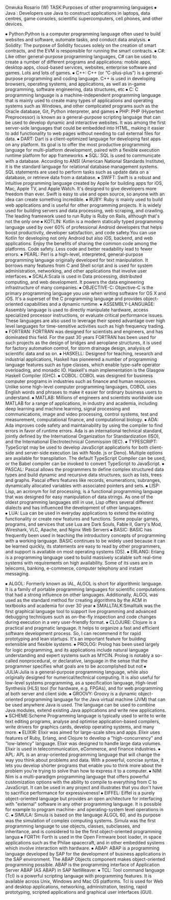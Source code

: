 Onwuka Rosario (W)
TASK:Purposes of other programming languages
⦁	Java : Developers use Java to construct applications in laptops, data centres, game consoles, scientific supercomputers, cell phones, and other devices.

⦁	 Python:Python is  a computer programming language often used to build websites and software, automate tasks, and conduct data analysis.
⦁	Solidity: The purpose of Solidity focuses solely on the creation of smart contracts, and the EVM is responsible for running the smart contracts.
⦁	C#: Like other general-purpose programming languages, C# can be used to create a number of different programs and applications: mobile apps, desktop apps, cloud-based services, websites, enterprise software and games. Lots and lots of games.
⦁	C++: C++ (or “C-plus-plus”) is a general-purpose programming and coding language. C++ is used in developing browsers, operating systems, and applications, as well as in-game programming, software engineering, data structures, etc
⦁	C: C programming language is a machine-independent programming language that is mainly used to create many types of applications and operating systems such as Windows, and other complicated programs such as the Oracle database, Git, Python interpreter, and games
⦁	PHP: PHP (Hypertext Preprocessor) is known as a general-purpose scripting language that can be used to develop dynamic and interactive websites. It was among the first server-side languages that could be embedded into HTML, making it easier to add functionality to web pages without needing to call external files for data.
⦁	DART: Dart is a client-optimized language for developing fast apps on any platform. Its goal is to offer the most productive programming language for multi-platform development, paired with a flexible execution runtime platform for app frameworks.
⦁	SQL: SQL is used to communicate with a database. According to ANSI (American National Standards Institute), it is the standard language for relational database management systems. SQL statements are used to perform tasks such as update data on a database, or retrieve data from a database.
⦁	SWIFT: Swift is a robust and intuitive programming language created by Apple for building apps for iOS, Mac, Apple TV, and Apple Watch. It's designed to give developers more freedom than ever. Swift is easy to use and open source, so anyone with an idea can create something incredible.
⦁	RUBY: Ruby is mainly used to build web applications and is useful for other programming projects. It is widely used for building servers and data processing, web scraping, and crawling. The leading framework used to run Ruby is Ruby on Rails, although that's not the only one
⦁	KOTLIN: Kotlin is a modern statically typed programming language used by over 60% of professional Android developers that helps boost productivity, developer satisfaction, and code safety.You can use Kotlin for developing not only Android but also iOS, backend, and web applications. Enjoy the benefits of sharing the common code among the platforms. Code safety. Less code and better readability lead to fewer errors.
⦁	PEARL: Perl is a high-level, interpreted, general-purpose programming language originally developed for text manipulation. It borrows many features from C and Shell script and is used for system administration, networking, and other applications that involve user interfaces.
⦁	SCALA:Scala is used in Data processing, distributed computing, and web development. It powers the data engineering infrastructure of many companies.
⦁	OBJECTIVE-C: Objective-C is the primary programming language you use when writing software for OS X and iOS. It's a superset of the C programming language and provides object-oriented capabilities and a dynamic runtime.
⦁	ASSEMBLY-LANGUAGE: Assembly language is used to directly manipulate hardware, access specialized processor instructions, or evaluate critical performance issues. These languages are also used to leverage their speed advantage over high level languages for time-sensitive activities such as high frequency trading.
⦁	FORTRAN: FORTRAN was designed for scientists and engineers, and has dominated this field. For the past 30 years FORTRAN has been used for such projects as the design of bridges and aeroplane structures, it is used for factory automation control, for storm drainage design, analysis of scientific data and so on.
⦁	HASKELL: Designed for teaching, research and industrial applications, Haskell has pioneered a number of programming language features such as type classes, which enable type-safe operator overloading, and monadic IO. Haskell's main implementation is the Glasgow Haskell Compiler (GHC).
⦁	COBOL: COBOL was designed for business computer programs in industries such as finance and human resources. Unlike some high-level computer programming languages, COBOL uses English words and phrases to make it easier for ordinary business users to understand.
⦁	MATLAB: Millions of engineers and scientists worldwide use MATLAB for a range of applications, in industry and academia, including deep learning and machine learning, signal processing and communications, image and video processing, control systems, test and measurement, computational finance, and computational biology.
⦁	ADA: Ada improves code safety and maintainability by using the compiler to find errors in favor of runtime errors. Ada is an international technical standard, jointly defined by the International Organization for Standardization (ISO), and the International Electrotechnical Commission (IEC).
⦁	TYPESCRIPT: TypeScript may be used to develop JavaScript applications for both client-side and server-side execution (as with Node. js or Deno). Multiple options are available for transpilation. The default TypeScript Compiler can be used, or the Babel compiler can be invoked to convert TypeScript to JavaScript.
⦁	PASCAL: Pascal allows the programmers to define complex structured data types and build dynamic and recursive data structures, such as lists, trees and graphs. Pascal offers features like records, enumerations, subranges, dynamically allocated variables with associated pointers and sets.
⦁	LISP: Lisp, an acronym for list processing, is a functional programming language that was designed for easy manipulation of data strings. As one of the oldest programming languages still in use, Lisp offers several different dialects and has influenced the development of other languages.	
⦁	LUA: Lua can be used in everyday applications to extend the existing functionality or create new features and functions. Some popular games, programs, and services that use Lua are Dark Souls, Fable II, Garry's Mod, Wireshark, VLC, Apache, and Nginx Web Servers
⦁	BASIC: BASIC has frequently been used in teaching the introductory concepts of programming with a working language. BASIC continues to be widely used because it can be learned quickly, its statements are easy to read by other programmers, and support is available on most operating systems (OS).
⦁	ERLANG: Erlang is a programming language used to build massively scalable soft real-time systems with requirements on high availability. Some of its uses are in telecoms, banking, e-commerce, computer telephony and instant messaging.

⦁	ALGOL: Formerly known as IAL, ALGOL is short for algorithmic language. It is a family of portable programming languages for scientific computations that had a strong influence on other languages. Additionally, ALGOL was used as the standard method for creating algorithms by the ACM in textbooks and academia for over 30 year
⦁	SMALLTALK:Smalltalk was the first graphical language tool to support live programming and advanced debugging techniques such as on-the-fly inspection and code changes during execution in a very user-friendly format.
⦁	CLOJURE: Clojure is a practical and pragmatic language. It helps to organize a fast and efficient software development process. So, I can recommend it for rapid prototyping and lean startups. It's an important feature for building extensible and flexible systems.
⦁	PROLOG: Prolog has been used largely for logic programming, and its applications include natural language understanding and expert systems such as MYCIN. Prolog is notably a so-called nonprocedural, or declarative, language in the sense that the programmer specifies what goals are to be accomplished but not
⦁	JULIA:Julia is a general-purpose programming language, while also originally designed for numerical/technical computing. It is also useful for low-level systems programming, as a specification language, High-level Synthesis (HLS) tool (for hardware, e.g. FPGAs), and for web programming at both server and client side.
⦁	GROOVY: Groovy is a dynamic object-oriented programming language for the Java virtual machine (JVM) that can be used anywhere Java is used. The language can be used to combine Java modules, extend existing Java applications and write new applications.
⦁	SCHEME:Scheme Programming language is typically used to write to write text editing programs, analyse and optimise application-based compilers, write drivers for graphics cards, develop operating systems, and many more.
⦁	ELIXIR: Elixir was aimed for large-scale sites and apps. Elixir uses features of Ruby, Erlang, and Clojure to develop a "high-concurrency" and "low-latency" language. Elixir was designed to handle large data volumes. Elixir is used in telecommunication, eCommerce, and finance industries.
⦁	APL: APL is an array-oriented programming language that will change the way you think about problems and data. With a powerful, concise syntax, it lets you develop shorter programs that enable you to think more about the problem you're trying to solve than how to express it to a computer.
⦁	NIM: Nim is a multi-paradigm programming language that offers powerful customization options with the ability to compile to everything from C to JavaScript. It can be used in any project and illustrates that you don't have to sacrifice performance for expressiveness!
⦁	EIFFEL: Eiffel is a purely object-oriented language but provides an open architecture for interfacing with "external" software in any other programming language. It is possible for example to program machine- and operating-system level operations in C.
⦁	SIMULA: Simula is based on the language ALGOL 60, and its purpose was the simulation of complex computing systems. Simula was the first programming language to use objects, classes, subclasses, and inheritance, and is considered to be the first object-oriented programming langua
⦁	FORTH: Forth is used in the Open Firmware boot loader, in space applications such as the Philae spacecraft, and in other embedded systems which involve interaction with hardware.
⦁	ABAP: ABAP is a programming language developed by SAP for the development of business applications in the SAP environment. The ABAP Objects component makes object-oriented programming possible. ABAP is the programming interface of Application Server ABAP (AS ABAP) in SAP NetWeaver.
⦁	TCL: Tool command language (Tcl) is a powerful scripting language with programming features. It is available across Unix, Windows and Mac OS platforms. Tcl is used for Web and desktop applications, networking, administration, testing, rapid prototyping, scripted applications and graphical user interfaces (GUI).
